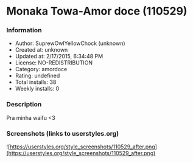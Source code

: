 # Monaka Towa-Amor doce (110529)

### Information
- Author: SuprewOwlYellowChock (unknown)
- Created at: unknown
- Updated at: 2/17/2015, 6:34:48 PM
- License: NO-REDISTRIBUTION
- Category: amordoce
- Rating: undefined
- Total installs: 38
- Weekly installs: 0


### Description
Pra minha waifu <3


### Screenshots (links to userstyles.org)
![https://userstyles.org/style_screenshots/110529_after.png](https://userstyles.org/style_screenshots/110529_after.png)



